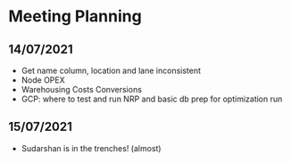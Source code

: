 # Meeting Planning

## 14/07/2021
- Get name column, location and lane inconsistent
- Node OPEX
- Warehousing Costs Conversions
- GCP: where to test and run NRP and basic db prep for optimization run

## 15/07/2021
- Sudarshan is in the trenches! (almost)